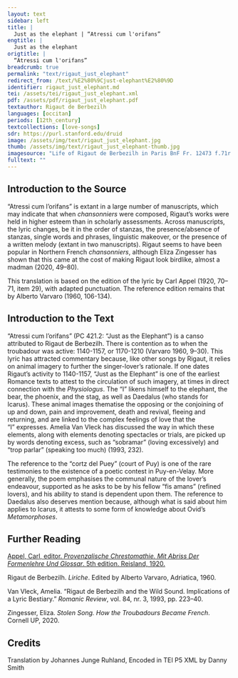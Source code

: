 ```yaml
---
layout: text
sidebar: left
title: |
  Just as the elephant | “Atressi cum l'orifans”
engtitle: |
  Just as the elephant
origtitle: |
  “Atressi cum l'orifans”
breadcrumb: true
permalink: "text/rigaut_just_elephant"
redirect_from: /text/%E2%80%9Cjust-elephant%E2%80%9D
identifier: rigaut_just_elephant.md
tei: /assets/tei/rigaut_just_elephant.xml
pdf: /assets/pdf/rigaut_just_elephant.pdf
textauthor: Rigaut de Berbezilh
languages: [occitan]
periods: [12th_century]
textcollections: [love-songs]
sdr: https://purl.stanford.edu/druid 
image: /assets/img/text/rigaut_just_elephant.jpg
thumb: /assets/img/text/rigaut_just_elephant-thumb.jpg
imagesource: "Life of Rigaut de Berbezilh in Paris BnF Fr. 12473 f.71r (Occitan Songbook K) [Public Domain]"
fulltext: ""
---
```

 

## Introduction to the Source 

<p>“Atressi cum l’orifans” is extant in a large number of manuscripts, which may indicate that when <em>chansonniers</em> were composed, Rigaut’s works were held in higher esteem than in scholarly assessments. Across manuscripts, the lyric changes, be it in the order of stanzas, the presence/absence of stanzas, single words and phrases, linguistic makeover, or the presence of a written melody (extant in two manuscripts). Rigaut seems to have been popular in Northern French <em>chansonniers</em>, although Eliza Zingesser has shown that this came at the cost of making Rigaut look birdlike, almost a madman (2020, 49–80).</p> <p>This translation is based on the edition of the lyric by Carl Appel (1920, 70–71, item 29), with adapted punctuation. The reference edition remains that by Alberto Varvaro (1960, 106-134).</p>

## Introduction to the Text 

<p dir="ltr" id="docs-internal-guid-31afca4d-7fff-fbd9-6c10-85bfc03f3c20">“Atressi cum l’orifans” (PC 421.2: “Just as the Elephant”) is a canso attributed to Rigaut de Berbezilh. There is contention as to when the troubadour was active: 1140-1157, or 1170-1210 (Varvaro 1960, 9–30). This lyric has attracted commentary because, like other songs by Rigaut, it relies on animal imagery to further the singer-lover’s rationale. If one dates Rigaut’s activity to 1140-1157, “Just as the Elephant” is one of the earliest Romance texts to attest to the circulation of such imagery, at times in direct connection with the <em>Physiologus</em>. The “I” likens himself to the elephant, the bear, the phoenix, and the stag, as well as Daedalus (who stands for Icarus). These animal images thematise the opposing or the conjoining of up and down, pain and improvement, death and revival, fleeing and returning, and are linked to the complex feelings of love that the “I” expresses. Amelia Van Vleck has discussed the way in which these elements, along with elements denoting spectacles or trials, are picked up by words denoting excess, such as “sobramar” (loving excessively) and “trop parlar” (speaking too much) (1993, 232).</p> <p>The reference to the “cortz del Puey” (court of Puy) is one of the rare testimonies to the existence of a poetic contest in Puy-en-Velay. More generally, the poem emphasises the communal nature of the lover’s endeavour, supported as he asks to be by his fellow “fis amans” (refined lovers), and his ability to stand is dependent upon them. The reference to Daedalus also deserves mention because, although what is said about him applies to Icarus, it attests to some form of knowledge about Ovid’s <em>Metamorphoses</em>.</p>

## Further Reading 

<p><a href="https://archive.org/details/provenzalischec00appe/mode/2up">Appel, Carl, editor. <em>Provenzalische Chrestomathie. Mit Abriss Der Formenlehre Und Glossar</em>. 5th edition. Reisland, 1920.</a></p> <p>Rigaut de Berbezilh. <em>Liriche</em>. Edited by Alberto Varvaro, Adriatica, 1960.</p> <p>Van Vleck, Amelia. “Rigaut de Berbezilh and the Wild Sound. Implications of a Lyric Bestiary.” <em>Romanic Review</em>, vol. 84, nr. 3, 1993, pp. 223–40.</p> <p>Zingesser, Eliza.<em> Stolen Song. How the Troubadours Became French</em>. Cornell UP, 2020.</p>

## Credits

Translation by Johannes Junge Ruhland, Encoded in TEI P5 XML by Danny Smith
